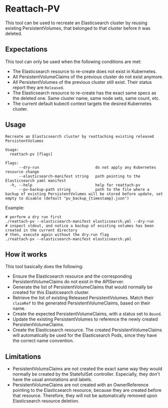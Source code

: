 # Reattach-PV

This tool can be used to recreate an Elasticsearch cluster by reusing existing PersistentVolumes, that belonged to that cluster before it was deleted.

## Expectations

This tool can only be used when the following conditions are met:

* The Elasticsearch resource to re-create does not exist in Kubernetes.
* All PersistentVolumeClaims of the previous cluster do not exist anymore.
* All PersistentVolumes of the previous cluster still exist. Their status report they are `Released`.
* The Elasticsearch resource to re-create has the exact same specs as the deleted one. Same cluster name, same node sets, same count, etc.
* The current default kubectl context targets the desired Kubernetes cluster.

## Usage

```
Recreate an Elasticsearch cluster by reattaching existing released PersistentVolumes

Usage:
  reattach-pv [flags]

Flags:
      --dry-run                         do not apply any Kubernetes resource change
      --elasticsearch-manifest string   path pointing to the Elasticsearch yaml manifest
  -h, --help                            help for reattach-pv
      --pv-backup-path string           path to the file where a backup of existing PersistentVolumes will be stored before update, set empty to disable (default "pv_backup_{timestamp}.json")
```

Example:

```
# perform a dry run first
./reattach-pv --elasticsearch-manifest elasticsearch.yml --dry-run
# inspect stdout, and notice a backup of existing volumes has been created in the current directory
# then, execute again without the dry-run flag
./reattach-pv --elasticsearch-manifest elasticsearch.yml
```

## How it works

This tool basically does the following:

* Ensure the Elasticsearch resource and the corresponding PersistentVolumeClaims do not exist in the APIServer.
* Generate the list of PersistentVolumeClaims that would normally be created for this Elasticsearch cluster.
* Retrieve the list of existing Released PersistentVolumes. Match their `claimRef` to the generated PersistentVolumeClaims, based on their name.
* Create the expected PersistentVolumeClaims, with a status set to `Bound`.
* Update the existing PersistentVolumes to reference the newly created PersistentVolumeClaims.
* Create the Elasticsearch resource. The created PersistentVolumeClaims will automatically be used for the Elasticsearch Pods, since they have the correct name convention.

## Limitations

* PersistentVolumsClaims are not created the exact same way they would normally be created by the StatefulSet controller. Especially, they don't have the usual annotations and labels.
* PersistentVolumeClaims are not created with an OwnerReference pointing to the Elasticsearch resource, because they are created before that resource. Therefore, they will not be automatically removed upon Elasticsearch resource deletion.
